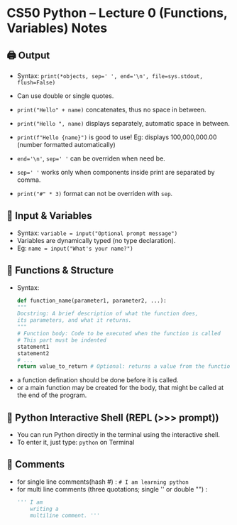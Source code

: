 # CS50 Python – Lecture 0 (Functions, Variables) Notes 

## 🖨️ Output
- Syntax: `print(*objects, sep=' ', end='\n', file=sys.stdout, flush=False)`
- Can use double or single quotes.
- `print("Hello" + name)` concatenates, thus no space in between.
- `print("Hello ", name)` displays separately, automatic space in between.
- `print(f"Hello {name}")` is good to use! Eg: displays 100,000,000.00 (number formatted automatically)

- `end='\n'`, `sep=' '` can be overriden when need be.
- `sep=' '` works only when components inside print are separated by comma.
- `print("#" * 3)` format can not be overriden with `sep`.

## 🧍 Input & Variables
- Syntax: `variable = input("Optional prompt message")`
- Variables are dynamically typed (no type declaration).
- Eg: `name = input("What's your name?")`

## 🧱 Functions & Structure
- Syntax: 
    ```python
    def function_name(parameter1, parameter2, ...):
    """
    Docstring: A brief description of what the function does,
    its parameters, and what it returns.
    """
    # Function body: Code to be executed when the function is called
    # This part must be indented
    statement1
    statement2
    # ...
    return value_to_return # Optional: returns a value from the function

- a function defination should be done before it is called.
- or a main function may be created for the body, that might be called at the end of the program.

## 🧪 Python Interactive Shell (REPL (>>> prompt))

- You can run Python directly in the terminal using the interactive shell.
- To enter it, just type: `python` on Terminal

## 📝 Comments
- for single line comments(hash #) : `# I am learning python` 
- for multi line comments (three quotations; single '' or double "") :
    ```python
    ''' I am 
        writing a
        multiline comment. '''